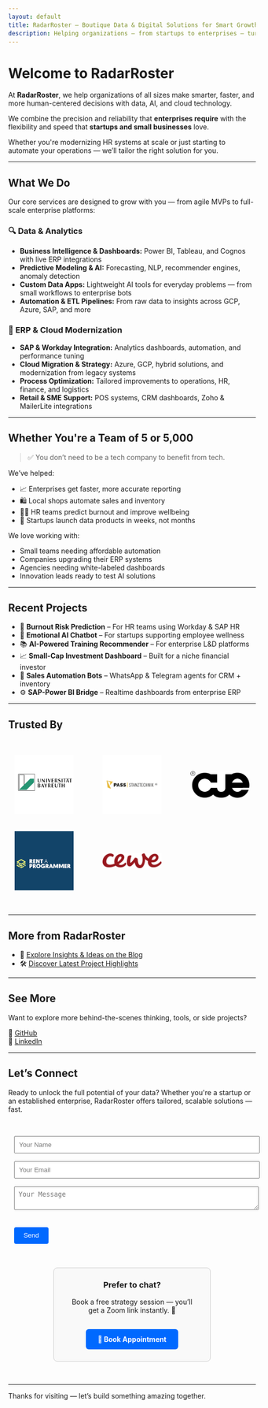 ```yaml
---
layout: default
title: RadarRoster – Boutique Data & Digital Solutions for Smart Growth
description: Helping organizations — from startups to enterprises — turn data into clarity and results.
---
```


# Welcome to RadarRoster

At **RadarRoster**, we help organizations of all sizes make smarter, faster, and more human-centered decisions with data, AI, and cloud technology.

We combine the precision and reliability that **enterprises require** with the flexibility and speed that **startups and small businesses** love.

Whether you're modernizing HR systems at scale or just starting to automate your operations — we’ll tailor the right solution for you.

---

## What We Do

Our core services are designed to grow with you — from agile MVPs to full-scale enterprise platforms:

### 🔍 Data & Analytics
- **Business Intelligence & Dashboards:** Power BI, Tableau, and Cognos with live ERP integrations  
- **Predictive Modeling & AI:** Forecasting, NLP, recommender engines, anomaly detection  
- **Custom Data Apps:** Lightweight AI tools for everyday problems — from small workflows to enterprise bots  
- **Automation & ETL Pipelines:** From raw data to insights across GCP, Azure, SAP, and more

### 🧩 ERP & Cloud Modernization
- **SAP & Workday Integration:** Analytics dashboards, automation, and performance tuning  
- **Cloud Migration & Strategy:** Azure, GCP, hybrid solutions, and modernization from legacy systems  
- **Process Optimization:** Tailored improvements to operations, HR, finance, and logistics  
- **Retail & SME Support:** POS systems, CRM dashboards, Zoho & MailerLite integrations  

---

## Whether You're a Team of 5 or 5,000

> ✅ You don’t need to be a tech company to benefit from tech.

We’ve helped:
- 📈 Enterprises get faster, more accurate reporting  
- 🛍️ Local shops automate sales and inventory  
- 🧑‍💼 HR teams predict burnout and improve wellbeing  
- 🚀 Startups launch data products in weeks, not months

We love working with:
- Small teams needing affordable automation  
- Companies upgrading their ERP systems  
- Agencies needing white-labeled dashboards  
- Innovation leads ready to test AI solutions

---

## Recent Projects

- 🧠 **Burnout Risk Prediction** – For HR teams using Workday & SAP HR  
- 💬 **Emotional AI Chatbot** – For startups supporting employee wellness  
- 📚 **AI-Powered Training Recommender** – For enterprise L&D platforms  
- 📈 **Small-Cap Investment Dashboard** – Built for a niche financial investor  
- 🤖 **Sales Automation Bots** – WhatsApp & Telegram agents for CRM + inventory  
- ⚙️ **SAP-Power BI Bridge** – Realtime dashboards from enterprise ERP

---

## Trusted By

<section id="clients" style="padding: 2rem 0;">
  <div class="clients-logos" style="
    display: grid;
    grid-template-columns: repeat(auto-fit, minmax(120px, 1fr));
    gap: 2rem;
    justify-items: center;
    align-items: center;
    max-width: 1000px;
    margin: 0 auto;
  ">
    <a href="https://www.uni-bayreuth.de" target="_blank" rel="noopener"><img src="/assets/img/clients/ubt.jpg" alt="University of Bayreuth" style="max-width: 120px; filter: grayscale(30%); transition: filter 0.3s;" /></a>
    <a href="https://www.pass-ag.com" target="_blank" rel="noopener"><img src="/assets/img/clients/pass-tech.png" alt="Pass Stanztechnik AG" style="max-width: 120px; filter: grayscale(30%); transition: filter 0.3s;" /></a>
    <a href="https://cueconcept.de" target="_blank" rel="noopener"><img src="/assets/img/clients/cueconcept.png" alt="Cueconcept GmbH" style="max-width: 120px; filter: grayscale(30%); transition: filter 0.3s;" /></a>
    <a href="https://rent-a-programmer.de" target="_blank" rel="noopener"><img src="/assets/img/clients/rp.png" alt="Rent a Programmer" style="max-width: 120px; filter: grayscale(30%); transition: filter 0.3s;" /></a>
    <a href="https://cewe.de" target="_blank" rel="noopener"><img src="/assets/img/clients/cewe.png" alt="CEWE" style="max-width: 120px; filter: grayscale(30%); transition: filter 0.3s;" /></a>
  </div>
</section>

---

## More from RadarRoster

- 📘 [Explore Insights & Ideas on the Blog](/blog/)
- 🛠️ [Discover Latest Project Highlights](/showcase/)

---

## See More

Want to explore more behind-the-scenes thinking, tools, or side projects?

🔗 [GitHub](https://github.com/dda-oo)  
🔗 [LinkedIn](https://www.linkedin.com/in/daryooshdehestani/)

---

## Let’s Connect

Ready to unlock the full potential of your data? Whether you're a startup or an established enterprise, RadarRoster offers tailored, scalable solutions — fast.

<div
  style="
    display: flex;
    flex-wrap: wrap;
    justify-content: center;
    gap: 2rem;
    align-items: flex-start;
    padding: 2rem 0;
    max-width: 960px;
    margin: 0 auto;
  "
>
  <!-- Load Google reCAPTCHA API -->
<script src="https://www.google.com/recaptcha/api.js" async defer></script>

<form id="contact-form" action="https://formsubmit.co/ajax/dehestani@radarroster.com" method="POST" style="max-width: 480px; margin: 0 auto;">
  <input type="text" name="name" placeholder="Your Name" required style="width: 100%; padding: 0.5rem; margin-bottom: 1rem;" />
  <input type="email" name="email" placeholder="Your Email" required style="width: 100%; padding: 0.5rem; margin-bottom: 1rem;" />
  <textarea name="message" placeholder="Your Message" required style="width: 100%; padding: 0.5rem; margin-bottom: 1rem;"></textarea>

  <div class="g-recaptcha" data-sitekey="6LeJN4crAAAAAAmejXLmM2V5AoEhNM98Qq3Jd9uS" style="margin-bottom: 1rem;"></div>

  <button type="submit" style="padding: 0.6rem 1.2rem; background-color: #0069ff; color: white; border: none; cursor: pointer; border-radius: 4px;">Send</button>

  <p id="form-status" style="margin-top: 1rem; font-weight: bold;"></p>
</form>

<script>
  document.getElementById('contact-form').addEventListener('submit', async function(event) {
    event.preventDefault();

    const form = event.target;
    const status = document.getElementById('form-status');
    const captchaResponse = grecaptcha.getResponse();

    if (!captchaResponse) {
      status.style.color = 'red';
      status.textContent = '⚠️ Please complete the CAPTCHA before submitting.';
      return;
    }

    status.style.color = 'black';
    status.textContent = '⏳ Sending your message...';

    const formData = new FormData(form);

    try {
      const response = await fetch(form.action, {
        method: 'POST',
        body: formData,
        headers: {
          'Accept': 'application/json'
        }
      });

      if (response.ok) {
        status.style.color = 'green';
        status.textContent = '✅ Thank you! We\'ll be in touch soon.';
        form.reset();
        grecaptcha.reset();
      } else {
        status.style.color = 'red';
        status.textContent = '❌ Something went wrong. Please try again later.';
      }
    } catch (error) {
      status.style.color = 'red';
      status.textContent = '❌ Network error. Please check your connection.';
    }
  });
</script>

  <div
    style="
      flex: 0 1 320px;
      border: 1px solid #ccc;
      padding: 1.5rem;
      border-radius: 8px;
      text-align: center;
      background-color: #f9f9f9;
      min-width: 280px;
      box-sizing: border-box;
    "
  >
    <h3 style="margin-top: 0;">Prefer to chat?</h3>
    <p>Book a free strategy session — you’ll get a Zoom link instantly. 🎥</p>
    <a
      href="https://calendly.com/radarroster/meeting"
      target="_blank"
      style="
        display: inline-block;
        margin-top: 1rem;
        padding: 0.75rem 1.5rem;
        background-color: #0069ff;
        color: white;
        text-decoration: none;
        border-radius: 6px;
        font-weight: bold;
      "
      >📅 Book Appointment</a
    >
  </div>
</div>

---

Thanks for visiting — let’s build something amazing together.
